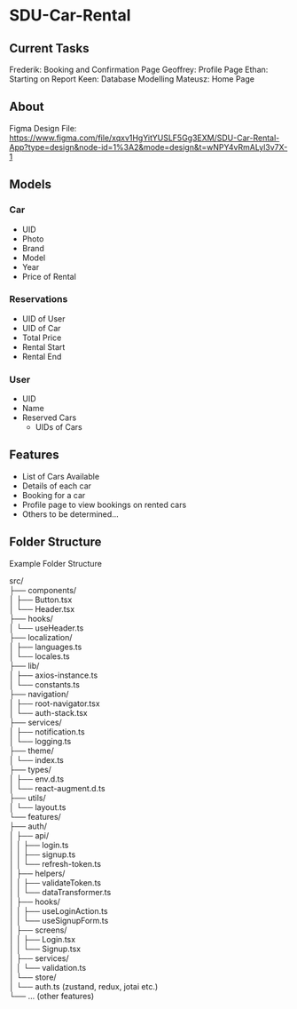 # SDU-Car-Rental

## Current Tasks
Frederik: Booking and Confirmation Page
Geoffrey: Profile Page
Ethan: Starting on Report
Keen: Database Modelling
Mateusz: Home Page

## About
Figma Design File: https://www.figma.com/file/xqxv1HgYitYUSLF5Gg3EXM/SDU-Car-Rental-App?type=design&node-id=1%3A2&mode=design&t=wNPY4vRmALyl3v7X-1

## Models
### Car
- UID
- Photo
- Brand
- Model
- Year
- Price of Rental

### Reservations
- UID of User
- UID of Car
- Total Price
- Rental Start
- Rental End

### User
- UID
- Name
- Reserved Cars
  - UIDs of Cars

## Features
- List of Cars Available
- Details of each car
- Booking for a car
- Profile page to view bookings on rented cars
- Others to be determined...

## Folder Structure
Example Folder Structure

src/  <br>
├── components/  <br>
│   ├── Button.tsx  <br>
│   └── Header.tsx  <br>
├── hooks/  <br>
│   └── useHeader.ts  <br>
├── localization/  <br>
│   ├── languages.ts  <br>
│   └── locales.ts  <br>
├── lib/  <br>
│   ├── axios-instance.ts  <br>
│   └── constants.ts  <br>
├── navigation/  <br>
│   ├── root-navigator.tsx  <br>
│   └── auth-stack.tsx  <br>
├── services/ <br>
│   ├── notification.ts <br>
│   └── logging.ts <br>
├── theme/ <br>
│   └── index.ts <br>
├── types/ <br>
│   ├── env.d.ts <br>
│   └── react-augment.d.ts <br>
├── utils/ <br>
│   └── layout.ts  <br>
└── features/ <br>
    ├── auth/ <br>
    │   ├── api/ <br>
    │   │   ├── login.ts <br>
    │   │   ├── signup.ts <br>
    │   │   └── refresh-token.ts <br>
    │   ├── helpers/ <br>
    │   │   ├── validateToken.ts <br>
    │   │   └── dataTransformer.ts <br>
    │   ├── hooks/ <br>
    │   │   ├── useLoginAction.ts <br>
    │   │   └── useSignupForm.ts <br>
    │   ├── screens/ <br>
    │   │   ├── Login.tsx <br>
    │   │   └── Signup.tsx <br>
    │   ├── services/ <br>
    │   │   └── validation.ts <br>
    │   └── store/ <br>
    │       └── auth.ts (zustand, redux, jotai etc.) <br>
    └── ... (other features) <br>
